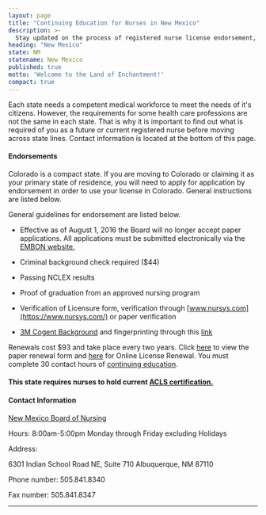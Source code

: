 ```yaml
---
layout: page
title: "Continuing Education for Nurses in New Mexico"
description: >-
  Stay updated on the process of registered nurse license endorsement, renewal, and continuing education in New Mexico. Explore the requirements and opportunities available for nurses in the state.
heading: "New Mexico"
state: NM
statename: New Mexico
published: true
motto: 'Welcome to the Land of Enchantment!'
compact: true
---
```


Each state needs a competent medical workforce to meet the needs of it's
citizens. However, the requirements for some health care professions are
not the same in each state. That is why it is important to find out what
is required of you as a future or current registered nurse before moving
across state lines. Contact information is located at the bottom of this
page.

#### Endorsements

Colorado is a compact state. If you are moving to Colorado or claiming
it as your primary state of residence, you will need to apply for
application by endorsement in order to use your license in Colorado.
General instructions are listed below.

General guidelines for endorsement are listed below.

-   Effective as of August 1, 2016 the Board will no longer accept paper
    applications. All applications must be submitted electronically via
    the [EMBON
    website.](https://nmbon.sks.com/applications.aspx)

-   Criminal background check required (\$44)

-   Passing NCLEX results

-   Proof of graduation from an approved nursing program

-   Verification of Licensure form, verification through
    [www.nursys.com](https://www.nursys.com/) or paper verification

-   [3M Cogent Background](https://www.aps.gemalto.com/index.htm) and
    fingerprinting through this
    [link](https://nmbon.sks.com/fingerprint-card-request.aspx)

Renewals cost \$93 and take place every two years. Click
[here](https://nmbon.sks.com/nurse-license-renewal.aspx)
to view the paper renewal form and
[here](https://nmbn.boardsofnursing.org/nmbn) for Online License
Renewal. You must complete 30 contact hours of [continuing
education](https://nmbon.sks.com/continuing-education.aspx).

#### This state requires nurses to hold current [ACLS certification.](https://www.acls.net/new-mexico-acls-pals-bls.htm)

#### Contact Information

[New Mexico Board of Nursing](https://nmbon.sks.com/)

Hours: 8:00am-5:00pm Monday through Friday excluding Holidays

Address:

6301 Indian School Road NE, Suite 710
Albuquerque, NM
87110

Phone number: 505.841.8340

Fax number: 505.841.8347

* * * * *
